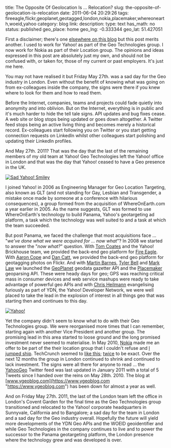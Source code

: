 title: The Opposite Of Geolocation Is ... Relocation?
slug: the-opposite-of-geolocation-is-relocation
date: 2011-06-04 20:29:26
tags: fireeagle,flickr,geoplanet,geotagged,london,nokia,placemaker,whereonearth,woeid,yahoo
category: blog
link: 
description: 
type: text
has_math: no
status: published
geo_place: home
geo_lng: -0.333344
geo_lat: 51.427051

First a disclaimer; there's one [elsewhere on this blog](/pages/disclaimer/ "/pages/disclaimer/") but this post merits another. I used to work for Yahoo! as part of the Geo Technologies group. I now work for Nokia as part of their Location group. The opinions and ideas expressed in this post are absolutely just my own, and should not be confused with, or taken for, those of my current or past employers. It's just me here.

You may not have realised it but Friday May 27th. was a sad day for the Geo industry in London. Even without the benefit of knowing what was going on from ex-colleagues inside the company, the signs were there if you knew where to look for them and how to read them.

Before the Internet, companies, teams and projects could fade quietly into anonymity and into oblivion. But on the Internet, everything is in public and it's much harder to hide the tell tale signs. API updates and bug fixes cease. A web site or blog stops being updated or goes down altogether. A Twitter feed stops being an active living thing and becomes merely a historical record. Ex-colleagues start following you on Twitter or you start getting connection requests on LinkedIn whilst other colleagues start polishing and updating their LinkedIn profiles.

And May 27th. 2011? That was the day that the last of the remaining members of my old team at Yahoo! Geo Technologies left the Yahoo! office in London and that was the day that Yahoo! ceased to have a Geo presence in the UK.

<!-- TEASER_END -->

[![Sad Yahoo! Smiley](/wp-content/uploads/2011/06/sad-yahoo.jpg)](/wp-content/uploads/2011/06/sad-yahoo.jpg "Sad Yahoo! Smiley")

I joined Yahoo! in 2006 as Engineering Manager for Geo Location Targeting, also known as GLT (and not standing for Gay, Lesbian and Transgender, a mistake once made by someone at a conference with hilarious consequences), a group formed from the acquisition of WhereOnEarth.com a year earlier in 2005. As the name suggests, GLT was formed to use WhereOnEarth's technology to build Panama, Yahoo's geotargeting ad platform, a task which the technology was well suited to and a task at which the team succeeded.

But post Panama, we faced the challenge that most acquisitions face ... "*we've done what we were acquired for ... now what*"? In 2008 we started to answer the "*now what?*" question. With [Tom Coates](https://twitter.com/#!/tomcoates "https://twitter.com/#!/tomcoates") and the Yahoo! Brickhouse team, we provided the back-end geo platform for [Fire Eagle](https://fireeagle.yahoo.net/ "https://fireeagle.yahoo.net/"). With [Aaron Cope](https://twitter.com/#!/thisisaaronland "https://twitter.com/#!/thisisaaronland") and [Dan Catt](https://twitter.com/#!/revdancatt "https://twitter.com/#!/revdancatt"), we provided the back-end geo platform for geotagging photos on Flickr. And with [Martin Barnes](https://www.linkedin.com/pub/martin-barnes/7/2ab/849 "https://www.linkedin.com/pub/martin-barnes/7/2ab/849"), [Tyler Bell](https://twitter.com/#!/twbell "https://twitter.com/#!/twbell") and [Mark Law](https://www.linkedin.com/in/marknlaw "https://www.linkedin.com/in/marknlaw") we launched the [GeoPlanet](https://developer.yahoo.com/geo/geoplanet/ "https://developer.yahoo.com/geo/geoplanet/") geodata gazetter API and the [Placemaker](https://developer.yahoo.com/geo/placemaker/ "https://developer.yahoo.com/geo/placemaker/") geoparsing API. These were heady days for geo; GPS was reaching critical mass in consumer devices and web service mashups were ready to take advantage of powerful geo APIs and with [Chris Heilmann](https://twitter.com/#!/codepo8 "https://twitter.com/#!/codepo8") evangelising furiously as part of YDN, the Yahoo! Developer Network, we were well placed to take the lead in the explosion of interest in all things geo that was starting then and continues to this day.

[![Yahoo!](/wp-content/uploads/2011/06/geo_medium.png)](/wp-content/uploads/2011/06/geo_medium.png "Yahoo! Geo Technologies Logo")

Yet the company didn't seem to know what to do with their Geo Technologies group. We were reorganised more times that I can remember, starting again with another Vice President and another group. The promising lead in this area started to loose ground and the long promised investment never seemed to materialise. In May 2010, [Nokia](https://maps.ovi.com "https://maps.ovi.com") made me an offer to be part of the their location group that I couldn't refuse and [I jumped ship](/2010/05/31/locating-the-next-role-the-yahoo-years/ "/2010/05/31/locating-the-next-role-the-yahoo-years/"). TechCrunch seemed to [like this](https://techcrunch.com/2010/05/10/yahoo-geo-lead-out/ "https://techcrunch.com/2010/05/10/yahoo-geo-lead-out/"); [twice](https://techcrunch.com/2010/05/31/gary-gale-nokia-yahoo/ "https://techcrunch.com/2010/05/31/gary-gale-nokia-yahoo/") to be exact. Over the next 12 months the group in London continued to shrink and continued to lack investment. The signs were all there for anyone to read ... the [YahooGeo](https://twitter.com/#!/YahooGeo "https://twitter.com/#!/YahooGeo") Twitter feed was last updated in January 2011 with a total of 5 Tweets since I handed over the reins on May 28th. 2010. The blog at [www.ygeoblog.com](https://www.ygeoblog.com "https://www.ygeoblog.com") has been down for almost a year as well.

And on Friday May 27th. 2011, the last of the London team left the office in London's Covent Garden for the final time as the Geo Technologies group transitioned and relocated to the Yahoo! corporate headquarters in Sunnyvale, California and to Bangalore; a sad day for the team in London and a sad day for the Geo industry overall. Hopefully the future will yield more developments of the YDN Geo APIs and the WOEID geoidentifier and while Geo Technologies in the company continues to live and to power the successor to the Panama geotargeting platform, the London presence where the technology grew and was developed is over.




